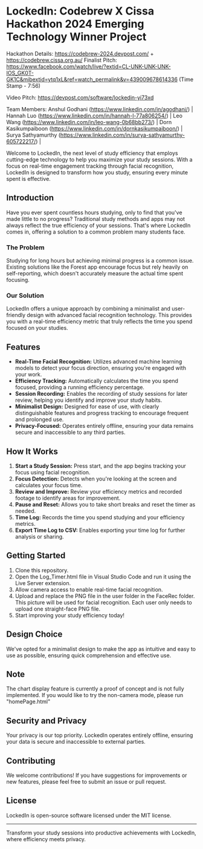 # LockedIn: Codebrew X Cissa Hackathon 2024 Emerging Technology Winner Project

Hackathon Details: https://codebrew-2024.devpost.com/ + https://codebrew.cissa.org.au/
Finalist Pitch: https://www.facebook.com/watch/live/?extid=CL-UNK-UNK-UNK-IOS_GK0T-GK1C&mibextid=ytq1xL&ref=watch_permalink&v=439009678614336 (Time Stamp - 7:56)

Video Pitch: https://devpost.com/software/lockedin-yi73xd

Team Members:
Anshul Godhani (https://www.linkedin.com/in/agodhani/) | 
Hannah Luo (https://www.linkedin.com/in/hannah-l-77a806254/) | 
Leo Wang (https://www.linkedin.com/in/leo-wang-0b68bb273/) | 
Dorn Kasikumpaiboon (https://www.linkedin.com/in/dornkasikumpaiboon/) |  
Surya Sathyamurthy (https://www.linkedin.com/in/surya-sathyamurthy-605722217/) |  

Welcome to LockedIn, the next level of study efficiency that employs cutting-edge technology to help you maximize your study sessions. With a focus on real-time engagement tracking through facial recognition, LockedIn is designed to transform how you study, ensuring every minute spent is effective.

## Introduction

Have you ever spent countless hours studying, only to find that you've made little to no progress? Traditional study methods and apps may not always reflect the true efficiency of your sessions. That's where LockedIn comes in, offering a solution to a common problem many students face.

### The Problem

Studying for long hours but achieving minimal progress is a common issue. Existing solutions like the Forest app encourage focus but rely heavily on self-reporting, which doesn't accurately measure the actual time spent focusing.

### Our Solution

LockedIn offers a unique approach by combining a minimalist and user-friendly design with advanced facial recognition technology. This provides you with a real-time efficiency metric that truly reflects the time you spend focused on your studies.

## Features

- **Real-Time Facial Recognition:** Utilizes advanced machine learning models to detect your focus direction, ensuring you're engaged with your work.
- **Efficiency Tracking:** Automatically calculates the time you spend focused, providing a running efficiency percentage.
- **Session Recording:** Enables the recording of study sessions for later review, helping you identify and improve your study habits.
- **Minimalist Design:** Designed for ease of use, with clearly distinguishable features and progress tracking to encourage frequent and prolonged use.
- **Privacy-Focused:** Operates entirely offline, ensuring your data remains secure and inaccessible to any third parties.

## How It Works

1. **Start a Study Session:** Press start, and the app begins tracking your focus using facial recognition.
2. **Focus Detection:** Detects when you're looking at the screen and calculates your focus time.
3. **Review and Improve:** Review your efficiency metrics and recorded footage to identify areas for improvement.
4. **Pause and Reset:** Allows you to take short breaks and reset the timer as needed.
5. **Time Log:** Records the time you spend studying and your efficiency metrics.
6. **Export Time Log to CSV:** Enables exporting your time log for further analysis or sharing.

## Getting Started

1. Clone this repository.
2. Open the Log_Timer.html file in Visual Studio Code and run it using the Live Server extension.
3. Allow camera access to enable real-time facial recognition.
4. Upload and replace the PNG file in the user folder in the FaceRec folder. This picture will be used for facial recognition. Each user only needs to upload one straight-face PNG file.
5. Start improving your study efficiency today!

## Design Choice

We've opted for a minimalist design to make the app as intuitive and easy to use as possible, ensuring quick comprehension and effective use.

## Note

The chart display feature is currently a proof of concept and is not fully implemented.
If you would like to try the non-camera mode, please run "homePage.html"

## Security and Privacy

Your privacy is our top priority. LockedIn operates entirely offline, ensuring your data is secure and inaccessible to external parties.

## Contributing

We welcome contributions! If you have suggestions for improvements or new features, please feel free to submit an issue or pull request.

## License

LockedIn is open-source software licensed under the MIT license.

---

Transform your study sessions into productive achievements with LockedIn, where efficiency meets privacy.
